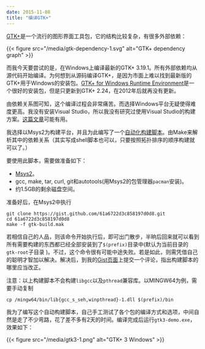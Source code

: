 ```yaml
---
date: 2015-11-08
title: "编译GTK+"
---
```


[GTK+](http://www.gtk.org/)是一个流行的图形界面工具包，它的结构比较复杂，有很多外部依赖：

{{< figure src="/media/gtk-dependency-1.svg" alt="GTK+ dependency graph" >}}

而我今天要尝试的是，在Windows上编译最新的GTK+ 3.19.1。所有外部依赖均从源代码开始编译。为何想到从源码编译GTK+，是因为市面上难以找到最新版的GTK+用于Windows的安装包。[GTK+ for Windows Runtime Environment](http://gtk-win.sourceforge.net/home/)是一个很好的安装包，但是只更新到GTK+ 2.24，在2012年后就再没有更新。

由依赖关系图可知，这个编译过程会非常痛苦。而选择Windows平台无疑使得难度更高。我没有安装Visual Studio，所以我没有研究过使用Visual Studio的构建方案。[这篇文章](https://wiki.gnome.org/action/show/Projects/GTK+/Win32/MSVCCompilationOfGTKStack)可能有用。

我选择以Msys2为构建平台，并且为此编写了一个[自动化构建脚本](https://gist.github.com/z-rui/61a6722d3c858197d0d8)。由Make来解析其中的依赖关系（其实写成shell脚本也可以，只要按照拓扑排序的顺序构建就可以了。）

<!--more-->

要使用此脚本，需要做准备如下：

* [Msys2](http://msys2.github.io/)。
* gcc, make, tar, curl, git和autotools(用Msys2的包管理器`pacman`安装)。
* 约1.5GB的剩余磁盘空间。

准备好后，在Msys2中执行

    git clone https://gist.github.com/61a6722d3c858197d0d8.git
    cd 61a6722d3c858197d0d8
    make -f gtk-build.mak

若相信自己的人品，则该命令开始执行后，即可出门散步，半晌后回来就可以看到所有需要构建的东西都已经全部安装到了`$(prefix)`目录中(默认为当前目录的`gtk-root`子目录 )。不过，这个命令很有可能中途失败。若是如此，则需凭借自己的聪明才智加以解决。解决后，到我的[Gist页面](https://gist.github.com/z-rui/61a6722d3c858197d0d8)上提交一个评论，指出构建脚本的哪里应当改正。

注意：以上构建脚本不会构建`libgcc`以及`pthread`兼容库。以MINGW64为例，需要手动复制

    cp /mingw64/bin/lib{gcc_s_seh,winpthread}-1.dll $(prefix)/bin

我为了编写这个自动构建脚本，自己手工测试了各个包的编译方式和选项，中间自然是走了不少弯路，花了差不多有2天的时间。编译完成后运行`gtk3-demo.exe`，效果如下：

{{< figure src="/media/gtk3-1.png" alt="GTK+ 3 Windows" >}}
